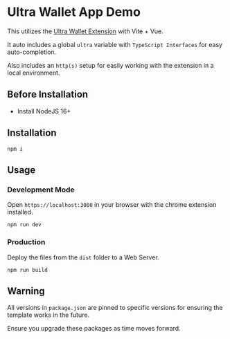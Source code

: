 # Ultra Wallet App Demo

This utilizes the [Ultra Wallet Extension](https://chrome.google.com/webstore/detail/ultra-wallet/kjjebdkfeagdoogagbhepmbimaphnfln) with Vite + Vue.

It auto includes a global `ultra` variable with `TypeScript Interfaces` for easy auto-completion.

Also includes an `http(s)` setup for easily working with the extension in a local environment.

## Before Installation

- Install NodeJS 16+

## Installation

```
npm i
```

## Usage

### Development Mode

Open `https://localhost:3000` in your browser with the chrome extension installed.

```
npm run dev
```

### Production

Deploy the files from the `dist` folder to a Web Server.

```
npm run build
```

## Warning

All versions in `package.json` are pinned to specific versions for ensuring the template works in the future.

Ensure you upgrade these packages as time moves forward.